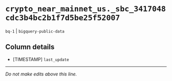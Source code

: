 # `crypto_near_mainnet_us._sbc_3417048cdc3b4bc2b1f7d5be25f52007`
`bq-1` | `bigquery-public-data`

## Column details
* [TIMESTAMP] `last_update`

-------------------------------------------------------------------------------
*Do not make edits above this line.*
